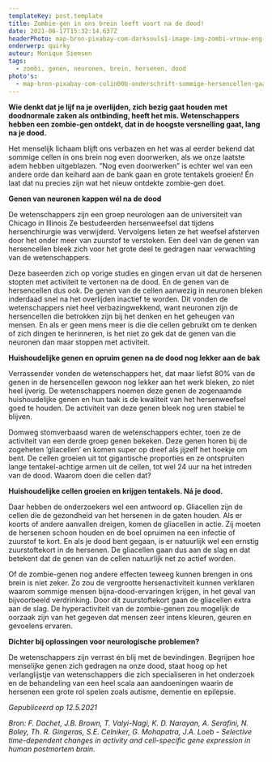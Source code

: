 ```yaml
---
templateKey: post.template
title: Zombie-gen in ons brein leeft voort na de dood!
date: 2021-06-17T15:32:14.637Z
headerPhoto: map-bron-pixabay-com-darksouls1-image-img-zombi-vrouw-eng-jpg-onderschrift-zombi-vrouw-eng
onderwerp: quirky
auteur: Monique Siemsen
tags:
  - zombi, genen, neuronen, brein, hersenen, dood
photo's:
  - map-bron-pixabay-com-colin00b-onderschrift-sommige-hersencellen-gaan-extra-aan-de-slag-na-de-dood-de-genen-van-die-cellen-werken-zelfs-overuren-image-img-neuronen-verbinding-hersencellen-jpg
---
```

**Wie denkt dat je lijf na je overlijden, zich bezig gaat houden met doodnormale zaken als ontbinding, heeft het mis. Wetenschappers hebben een zombie-gen ontdekt, dat in de hoogste versnelling gaat, lang na je dood.**

Het menselijk lichaam blijft ons verbazen en het was al eerder bekend dat sommige cellen in ons brein nog even doorwerken, als we onze laatste adem hebben uitgeblazen. “Nog even doorwerken” is echter wel van een andere orde dan keihard aan de bank gaan en grote tentakels groeien! Én laat dat nu precies zijn wat het nieuw ontdekte zombie-gen doet.

**Genen van neuronen kappen wél na de dood**

De wetenschappers zijn een groep neurologen aan de universiteit van Chicago in Illinois Ze bestudeerden hersenweefsel dat tijdens hersenchirurgie was verwijderd. Vervolgens lieten ze het weefsel afsterven door het onder meer van zuurstof te verstoken. Een deel van de genen van hersencellen bleek zich voor het grote deel te gedragen naar verwachting van de wetenschappers. 

Deze baseerden zich op vorige studies en gingen ervan uit dat de hersenen stopten met activiteit te vertonen na de dood. En de genen van de hersencellen dus ook. De genen van de cellen aanwezig in neuronen bleken inderdaad snel na het overlijden inactief te worden. Dit vonden de wetenschappers niet heel verbazingwekkend, want neuronen zijn de hersencellen die betrokken zijn bij het denken en het geheugen van mensen. En als er geen mens meer is die die cellen gebruikt om te denken of zich dingen te herinneren, is het niet zo gek dat de genen van die neuronen dan maar stoppen met activiteit. 

**Huishoudelijke genen en opruim genen na de dood nog lekker aan de bak**

Verrassender vonden de wetenschappers het, dat maar liefst 80% van de genen in de hersencellen gewoon nog lekker aan het werk bleken, zo niet heel ijverig. De wetenschappers noemen deze genen de zogenaamde huishoudelijke genen en hun taak is de kwaliteit van het hersenweefsel goed te houden. De activiteit van deze genen bleek nog uren stabiel te blijven.

Domweg stomverbaasd waren de wetenschappers echter, toen ze de activiteit van een derde groep genen bekeken. Deze genen horen bij de zogeheten ‘gliacellen’ en komen super op dreef als jijzelf het hoekje om bent. De cellen groeien uit tot gigantische proporties en ze ontspruiten lange tentakel-achtige armen uit de cellen, tot wel 24 uur na het intreden van de dood. Waarom doen die cellen dat? 

**Huishoudelijke cellen groeien en krijgen tentakels. Ná je dood.**

Daar hebben de onderzoekers wel een antwoord op. Gliacellen zijn de cellen die de gezondheid van het hersenen in de gaten houden. Als er koorts of andere aanvallen dreigen, komen de gliacellen in actie. Zij moeten de hersenen schoon houden en de boel opruimen na een infectie of zuurstof te kort. En als je dood bent gegaan, is er natuurlijk wel een ernstig zuurstoftekort in de hersenen. De gliacellen gaan dus aan de slag en dat betekent dat de genen van de cellen natuurlijk net zo actief worden.

Of de zombie-genen nog andere effecten teweeg kunnen brengen in ons brein is niet zeker. Zo zou de vergrootte hersenactiviteit kunnen verklaren waarom sommige mensen bijna-dood-ervaringen krijgen, in het geval van bijvoorbeeld verdrinking. Door dit zuurstoftekort gaan de gliacellen extra aan de slag. De hyperactiviteit van de zombie-genen zou mogelijk de oorzaak zijn van het gegeven dat mensen zeer intens kleuren, geuren en gevoelens ervaren.

**Dichter bij oplossingen voor neurologische problemen?**

De wetenschappers zijn verrast én blij met de bevindingen. Begrijpen hoe menselijke genen zich gedragen na onze dood, staat hoog op het verlanglijstje van wetenschappers die zich specialiseren in het onderzoek en de behandeling van een heel scala aan aandoeningen waarin de hersenen een grote rol spelen zoals autisme, dementie en epilepsie.

*Gepubliceerd op 12.5.2021*

*Bron: F. Dachet, J.B. Brown, T. Valyi-Nagi, K. D. Narayan, A. Serafini, N. Boley, Th. R. Gingeras, S.E. Celniker, G. Mohapatra, J.A. Loeb - Selective time-dependent changes in activity and cell-specific gene expression in human postmortem brain.*